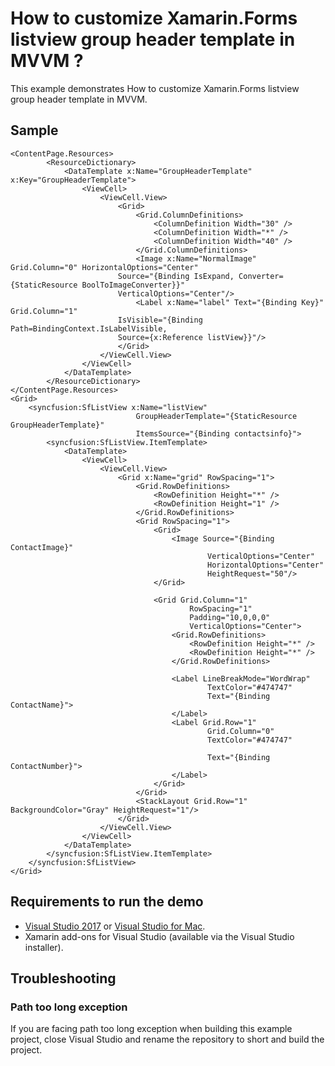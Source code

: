 # How to customize Xamarin.Forms listview group header template in MVVM ?

This example demonstrates How to customize Xamarin.Forms listview group header template in MVVM.

## Sample

```xaml
<ContentPage.Resources>
        <ResourceDictionary>
            <DataTemplate x:Name="GroupHeaderTemplate"  x:Key="GroupHeaderTemplate">
                <ViewCell>
                    <ViewCell.View>
                        <Grid>
                            <Grid.ColumnDefinitions>
                                <ColumnDefinition Width="30" />
                                <ColumnDefinition Width="*" />
                                <ColumnDefinition Width="40" />
                            </Grid.ColumnDefinitions>
                            <Image x:Name="NormalImage" Grid.Column="0" HorizontalOptions="Center"
                        Source="{Binding IsExpand, Converter={StaticResource BoolToImageConverter}}"
                        VerticalOptions="Center"/>
                            <Label x:Name="label" Text="{Binding Key}" Grid.Column="1" 
                        IsVisible="{Binding Path=BindingContext.IsLabelVisible,
                        Source={x:Reference listView}}"/>
                        </Grid>
                    </ViewCell.View>
                </ViewCell>
            </DataTemplate>
        </ResourceDictionary>
</ContentPage.Resources>
<Grid>
    <syncfusion:SfListView x:Name="listView"
                            GroupHeaderTemplate="{StaticResource GroupHeaderTemplate}"                                   
                            ItemsSource="{Binding contactsinfo}">
        <syncfusion:SfListView.ItemTemplate>
            <DataTemplate>
                <ViewCell>
                    <ViewCell.View>
                        <Grid x:Name="grid" RowSpacing="1">
                            <Grid.RowDefinitions>
                                <RowDefinition Height="*" />
                                <RowDefinition Height="1" />
                            </Grid.RowDefinitions>
                            <Grid RowSpacing="1">
                                <Grid>
                                    <Image Source="{Binding ContactImage}"
                                            VerticalOptions="Center"
                                            HorizontalOptions="Center"
                                            HeightRequest="50"/>
                                </Grid>

                                <Grid Grid.Column="1"
                                        RowSpacing="1"
                                        Padding="10,0,0,0"
                                        VerticalOptions="Center">
                                    <Grid.RowDefinitions>
                                        <RowDefinition Height="*" />
                                        <RowDefinition Height="*" />
                                    </Grid.RowDefinitions>

                                    <Label LineBreakMode="WordWrap"
                                            TextColor="#474747"
                                            Text="{Binding ContactName}">
                                    </Label>
                                    <Label Grid.Row="1"
                                            Grid.Column="0"
                                            TextColor="#474747"
                                            
                                            Text="{Binding ContactNumber}">
                                    </Label>
                                </Grid>
                            </Grid>
                            <StackLayout Grid.Row="1" BackgroundColor="Gray" HeightRequest="1"/>
                        </Grid>
                    </ViewCell.View>
                </ViewCell>
            </DataTemplate>
        </syncfusion:SfListView.ItemTemplate>
    </syncfusion:SfListView>
</Grid>
```

## <a name="requirements-to-run-the-demo"></a>Requirements to run the demo ##

* [Visual Studio 2017](https://visualstudio.microsoft.com/downloads/) or [Visual Studio for Mac](https://visualstudio.microsoft.com/vs/mac/).
* Xamarin add-ons for Visual Studio (available via the Visual Studio installer).

## <a name="troubleshooting"></a>Troubleshooting ##

### Path too long exception

If you are facing path too long exception when building this example project, close Visual Studio and rename the repository to short and build the project.
